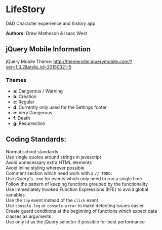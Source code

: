 # LifeStory
D&amp;D Character experience and history app

**Authors:** Drew Matheson &amp; Isaac West

## jQuery Mobile Information
jQuery Mobile Theme: http://themeroller.jquerymobile.com/?ver=1.3.2&style_id=20150321-5

### Themes
* **a**: Dangerous / Warning
* **b**: Creation
* **c**: Regular
* **d**: Currently only used for the Settings footer
* **e**: Very Dangerous
* **f**: Death
* **g**: Resurrection

## Coding Standards:

Normal school standards  
Use single quotes around strings in javascript  
Avoid unnecessary extra HTML elements  
Avoid inline styling wherever possible  
Comment section which need work with a `// TODO:`  
Use jQuery's `.one` for events which only need to run a single time  
Follow the pattern of keeping functions grouped by the functionality  
Use Immediately Invoked Function Expressions (IIFE) to avoid global variables  
Use the `tap` event instead of the `click` event  
Use `console.log` or `console.error` to make detecting issues easier  
Create guard conditions at the beginning of functions which expect data classes as arguments  
Use only id as the jQuery selector if possible for best performance  